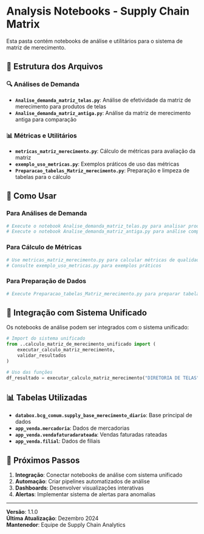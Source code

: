# Analysis Notebooks - Supply Chain Matrix

Esta pasta contém notebooks de análise e utilitários para o sistema de matriz de merecimento.

## 📁 Estrutura dos Arquivos

### 🔍 **Análises de Demanda**
- **`Analise_demanda_matriz_telas.py`**: Análise de efetividade da matriz de merecimento para produtos de telas
- **`Analise_demanda_matriz_antiga.py`**: Análise da matriz de merecimento antiga para comparação

### 📊 **Métricas e Utilitários**
- **`metricas_matriz_merecimento.py`**: Cálculo de métricas para avaliação da matriz
- **`exemplo_uso_metricas.py`**: Exemplos práticos de uso das métricas
- **`Preparacao_tabelas_Matriz_merecimento.py`**: Preparação e limpeza de tabelas para o cálculo

## 🎯 **Como Usar**

### **Para Análises de Demanda**
```python
# Execute o notebook Analise_demanda_matriz_telas.py para analisar produtos de telas
# Execute o notebook Analise_demanda_matriz_antiga.py para análise comparativa
```

### **Para Cálculo de Métricas**
```python
# Use metricas_matriz_merecimento.py para calcular métricas de qualidade
# Consulte exemplo_uso_metricas.py para exemplos práticos
```

### **Para Preparação de Dados**
```python
# Execute Preparacao_tabelas_Matriz_merecimento.py para preparar tabelas base
```

## 🔗 **Integração com Sistema Unificado**

Os notebooks de análise podem ser integrados com o sistema unificado:

```python
# Import do sistema unificado
from ..calculo_matriz_de_merecimento_unificado import (
    executar_calculo_matriz_merecimento,
    validar_resultados
)

# Uso das funções
df_resultado = executar_calculo_matriz_merecimento("DIRETORIA DE TELAS")
```

## 📊 **Tabelas Utilizadas**

- **`databox.bcg_comum.supply_base_merecimento_diario`**: Base principal de dados
- **`app_venda.mercadoria`**: Dados de mercadorias
- **`app_venda.vendafaturadarateada`**: Vendas faturadas rateadas
- **`app_venda.filial`**: Dados de filiais

## 🚀 **Próximos Passos**

1. **Integração**: Conectar notebooks de análise com sistema unificado
2. **Automação**: Criar pipelines automatizados de análise
3. **Dashboards**: Desenvolver visualizações interativas
4. **Alertas**: Implementar sistema de alertas para anomalias

---

**Versão**: 1.1.0  
**Última Atualização**: Dezembro 2024  
**Mantenedor**: Equipe de Supply Chain Analytics
